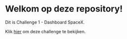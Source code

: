 # Welkom op deze repository!

Dit is Challenge 1 - Dashboard SpaceX.

Klik [hier](https://anastasiiahav.github.io/challenge-1-anastasiia/) om deze challenge te bekijken.

